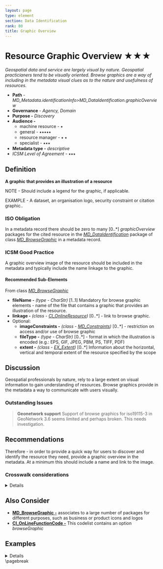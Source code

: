 ```yaml
---
layout: page
type: element
section: Data Identification
rank: 80
title: Graphic Overview
---
```

# Resource Graphic Overview ★★★
*Geospatial data and service are largely visual by nature.  Geospatial practicianers tend to be visually oriented. Browse graphics are a way of including in the metadata visual clues as to the nature and usefulness of resources.*

- **Path** -  *MD_Metadata.identificationInfo>MD_DataIdentification.graphicOverview*
- **Governance** -  *Agency, Domain*
- **Purpose -** *Discovery*
- **Audience -** 
  - machine resource - ⭑ 
  - general - ⭑⭑⭑⭑⭑
  - resource manager - ⭑ ⭑ 
  - specialist - ⭑⭑⭑
- **Metadata type -** *descriptive*
- *ICSM Level of Agreement* - ⭑⭑⭑

## Definition 

**A graphic that provides an illustration of a resource**

NOTE - Should include a legend for the graphic, if applicable.

EXAMPLE - A dataset, an organisation logo, security constraint or citation graphic..

### ISO Obligation

In a metadata record there should be zero to many [0..\*] *graphicOverview* packages for the cited resource in the  *[MD_DataIdentification](./class-MD_DataIdentification)* package of class *[MD_BrowseGraphic](http://wiki.esipfed.org/index.php/MD_BrowseGraphic)* in a metadata record.

### ICSM Good Practice 

A graphic overview image of the resource should be included in the metadata and typically include the name linkage to the graphic.

#### Recommended Sub-Elements 

From class *[MD_BrowseGraphic](http://wiki.esipfed.org/index.php/MD_BrowseGraphic)*

- **fileName -** *(type - CharStr)* [1..1] Mandatory for browse graphic elements - name of the file that contains a graphic that provides an illustration of the resource. 
- **linkage -** *(class - [CI_OnlineResource](./class-CI_OnlineResource))*  [0..\*] - link to browse graphic.
- Optional:
  - **imageConstraints -** *(class - [MD_Constraints](./class-MD_Constraints))*  [0..\*]  - restriction on access and/or use of browse graphic
  - **fileType -** *(type - CharStr)* [0..\*]  - format in which the illustration is encoded (e.g.: EPS, GIF, JPEG, PBM, PS, TIFF, PDF)
  - **extent -** *(class -  [EX_Extent](./ResourceExtent))* [0..\*] Information about the horizontal, vertical and temporal extent of the resource specified by the scope

## Discussion  

Geospatial professionals by nature, rely to a large extent on visual information to gain understanding of resources. Browse graphics provide in the metadata a way to communicate with users visually. 

### Outstanding Issues

> **Geonetwork support**
Support of browse graphics for iso19115-3 in GeoNetwork 3.6 seems limited and perhaps broken. This needs investigation.


## Recommendations 

Therefore - in order to provide a quick way for users to discover and identify the resource they need, provide a graphic overview in the metadata.  At a minimum this should include a name and link to the image.

### Crosswalk considerations 

<details>

#### ISO19139 

**browseGraphic** is a new package in iso19115-1. New elements include:
- **MD_BrowseGraphic.imageConstraint** *(class - [MD_Constraints](./class-md_constraints))
  - This new element was added in order to allow the specification of constraints on a browse graphic associated with a resource.
- **MD_BrowseGraphic.linkage** *(class - [CI_OnlineResource](./class-CI_OnlineResource))
  - This new element was added in order to allow a straightforward specification of the link to the browse graphic and the capability to add additionalinformation (name, description, …) about that graphic.

</details>

## Also Consider

- **[MD_BrowseGraphic -](http://wiki.esipfed.org/index.php/MD_BrowseGraphic)**  associates to a large number of packages for different purposes, such as business or product icons and logos
- **[CI_OnLineFunctionCode -](http://wiki.esipfed.org/index.php/ISO_19115-3_Codelists#CI_OnLineFunctionCode)** This codelist contains an option *browseGraphic*

## Examples

<details>

### XML -

```
<mdb:MD_Metadata>
....
    <mdb:identificationInfo>
      <mri:MD_DataIdentification>
         <mri:citation>
            <cit:CI_Citation>
               ....
               <cit:graphic>
                  <mcc:MD_BrowseGraphic>
                     <mcc:fileName>
                        <gco:CharacterString>
                        https://static.wixstatic.com/media
                        /414fd2_2f712656fb5547f39a08a53aab98cc29~mv2.png/v1
                        /fill/w_92,h_146,al_c,q_80,usm_0.66_1.00_0.01
                        /IFaGR9yg.webp</gco:CharacterString>
                     </mcc:fileName>
                     <mcc:linkage>
                        <cit:CI_OnlineResource>
                           <cit:linkage>
                              <gco:CharacterString>
                              https://static.wixstatic.com/media
                              /414fd2_2f712656fb5547f39a08a53aab98cc29~mv2.png
                              /v1/fill/w_92,h_146,al_c,q_80,usm_0.66_1.00_0.01
                              /IFaGR9yg.webp
                              </gco:CharacterString>
                           </cit:linkage>
                           <cit:protocol>
                              <gco:CharacterString>
                                WWW:LINK-1.0-http--link
                              </gco:CharacterString>
                           </cit:protocol>
                           <cit:name gco:nilReason="missing">
                              <gco:CharacterString/>
                           </cit:name>
                           <cit:description gco:nilReason="missing">
                              <gco:CharacterString/>
                           </cit:description>
                           <cit:function>
                              <cit:CI_OnLineFunctionCode codeList=
                              "https://schemas.isotc211.org/19115/resources
                              /Codelist/cat/codelists.xml#CI_OnLineFunctionCode"
                              codeListValue="browseGraphic"/>
                           </cit:function>
                        </cit:CI_OnlineResource>
                     </mcc:linkage>
                  </mcc:MD_BrowseGraphic>
                  ....
            </cit:CI_Citation>
         </mri:citation>
      </mri:MD_DataIdentification>
   </mdb:identificationInfo>
....
</mdb:MD_Metadata>
```

### UML diagrams

Recommended elements highlighted in Yellow

![browseGraphic](../images/BrowseGraphicUML.png)

</details>
\pagebreak
